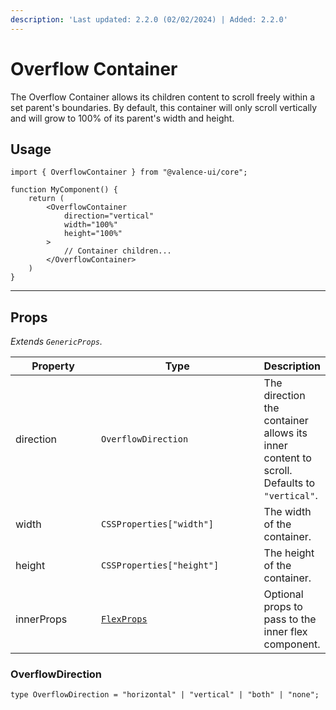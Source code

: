 ```yaml
---
description: 'Last updated: 2.2.0 (02/02/2024) | Added: 2.2.0'
---
```


# Overflow Container

The Overflow Container allows its children content to scroll freely within a set parent's boundaries. By default, this container will only scroll vertically and will grow to 100% of its parent's width and height.

## Usage

```tsx
import { OverflowContainer } from "@valence-ui/core";

function MyComponent() { 
    return ( 
        <OverflowContainer
            direction="vertical"
            width="100%"
            height="100%"
        >
            // Container children...
        </OverflowContainer>
    )
}
```

***

## Props

_Extends `GenericProps`._

<table data-full-width="true"><thead><tr><th width="133">Property</th><th width="262">Type</th><th>Description</th></tr></thead><tbody><tr><td>direction</td><td><code>OverflowDirection</code></td><td>The direction the container allows its inner content to scroll. Defaults to <code>"vertical"</code>.</td></tr><tr><td>width</td><td><code>CSSProperties["width"]</code></td><td>The width of the container.</td></tr><tr><td>height</td><td><code>CSSProperties["height"]</code></td><td>The height of the container.</td></tr><tr><td>innerProps</td><td><a href="flex/#props"><code>FlexProps</code></a></td><td>Optional props to pass to the inner flex component.</td></tr></tbody></table>

### OverflowDirection

```tsx
type OverflowDirection = "horizontal" | "vertical" | "both" | "none";
```
